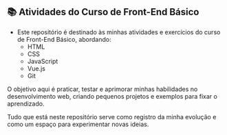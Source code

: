 ## 📚 Atividades do Curso de Front-End Básico


- Este repositório é destinado às minhas atividades e exercícios do curso de Front-End Básico, abordando:
	- HTML
	- CSS
	- JavaScript
	- Vue.js
	- Git

O objetivo aqui é praticar, testar e aprimorar minhas habilidades no desenvolvimento web, criando pequenos projetos e exemplos para fixar o aprendizado.

Tudo que está neste repositório serve como registro da minha evolução e como um espaço para experimentar novas ideias.

